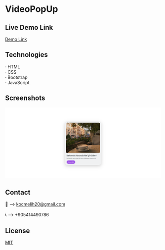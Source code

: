 # VideoPopUp

 ## Live Demo Link
<a href="https://melihkocc.github.io/TimeCalculatingApp/">Demo Link</a>

## Technologies
· HTML<br>
· CSS<br>
· Bootstrap<br>
· JavaScript

## Screenshots
![Example screenshot](./images/popup.png)

## Contact
📧 --> kocmelih20@gmail.com <br><br>
📞 --> +905414490786

## License
[MIT](https://choosealicense.com/licenses/mit/)
